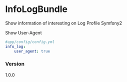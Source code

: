 # InfoLogBundle 

Show information of interesting on Log Profile Symfony2

Show User-Agent
```yaml
#app/config/config.yml
info_log:
    user_agent: true
```

### Version
1.0.0